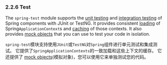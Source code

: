 ### 2.2.6 Test 

The `spring-test` module supports the [unit testing](http://docs.spring.io/spring/docs/5.0.0.M4/spring-framework-reference/htmlsingle/#unit-testing) and [integration testing](http://docs.spring.io/spring/docs/5.0.0.M4/spring-framework-reference/htmlsingle/#integration-testing) of Spring components with JUnit or TestNG. It provides consistent [loading](http://docs.spring.io/spring/docs/5.0.0.M4/spring-framework-reference/htmlsingle/#testcontext-ctx-management) of Spring`ApplicationContext`s and [caching](http://docs.spring.io/spring/docs/5.0.0.M4/spring-framework-reference/htmlsingle/#testcontext-ctx-management-caching) of those contexts. It also provides [mock objects](http://docs.spring.io/spring/docs/5.0.0.M4/spring-framework-reference/htmlsingle/#mock-objects) that you can use to test your code in isolation.


`spring-test`模块支持使用`JUnit`或`TestNG`对`Spring`组件进行单元测试和集成测试。 它提供了`SpringApplicationContexts`的一致加载和这些上下文的缓存。 它还提供了 [mock objects](http://docs.spring.io/spring/docs/5.0.0.M3/spring-framework-reference/htmlsingle/#mock-objects)(模拟对象)，您可以使用它来单独测试您的代码。